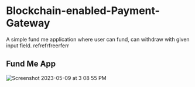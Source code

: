 
# Blockchain-enabled-Payment-Gateway

A simple fund me application where user can fund, can withdraw with given input field. refrefrfreerferr


## Fund Me App

![Screenshot 2023-05-09 at 3 08 55 PM](https://user-images.githubusercontent.com/113882904/237057991-11637bec-8406-403e-960b-f3113a05ac98.jpeg)


